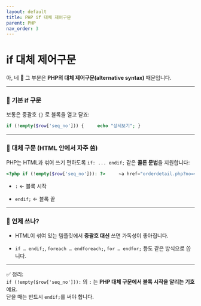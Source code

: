 ```yaml
---
layout: default
title: PHP if 대체 제어구문
parent: PHP
nav_order: 3
---
```



# if 대체 제어구문

아, 네 🙂 그 부분은 **PHP의 대체 제어구문(alternative syntax)** 때문입니다.

---

### 🔹 기본 if 구문

보통은 중괄호 `{}` 로 블록을 열고 닫죠:

```php
if (!empty($row['seq_no'])) {     echo "상세보기"; }
```

---

### 🔹 대체 구문 (HTML 안에서 자주 씀)

PHP는 HTML과 섞어 쓰기 편하도록 `if: ... endif;` 같은 **콜론 문법**을 지원합니다:


```php
<?php if (!empty($row['seq_no'])): ?>     <a href="orderdetail.php?no=<?= (int)$row['seq_no'] ?>">상세보기</a> <?php endif; ?>
```

- `:` ← 블록 시작
    
- `endif;` ← 블록 끝
    

---

### 🔹 언제 쓰나?

- HTML이 섞여 있는 템플릿에서 **중괄호 대신** 쓰면 가독성이 좋아집니다.
    
- `if … endif;`, `foreach … endforeach;`, `for … endfor;` 등도 같은 방식으로 씁니다.
    

---

✅ 정리:  
`if (!empty($row['seq_no'])):` 의 `:` 는 **PHP 대체 구문에서 블록 시작을 알리는 기호**예요.  
닫을 때는 반드시 `endif;`를 써야 합니다.